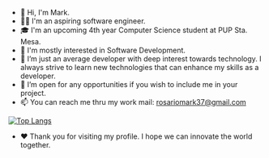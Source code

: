  - 👋 Hi, I'm Mark.
 - 👨‍💻 I'm an aspiring software engineer.
 - 🎓 I'm an upcoming 4th year Computer Science student at PUP Sta. Mesa.
 - 🤔 I'm mostly interested in Software Development.
 - :book: I’m just an average developer with deep interest towards technology. I always strive to learn new technologies that can enhance my skills as a developer.
 -  👯 I’m open for any opportunities if you wish to include me in your project. 
 - 📫 You can reach me thru my work mail: rosariomark37@gmail.com


[![Top Langs](https://github-readme-stats.vercel.app/api/top-langs/?username=MrYious&layout=compact&theme=radical)](https://github.com/MrYious)

- ❤️ Thank you for visiting my profile. I hope we can innovate the world together.
